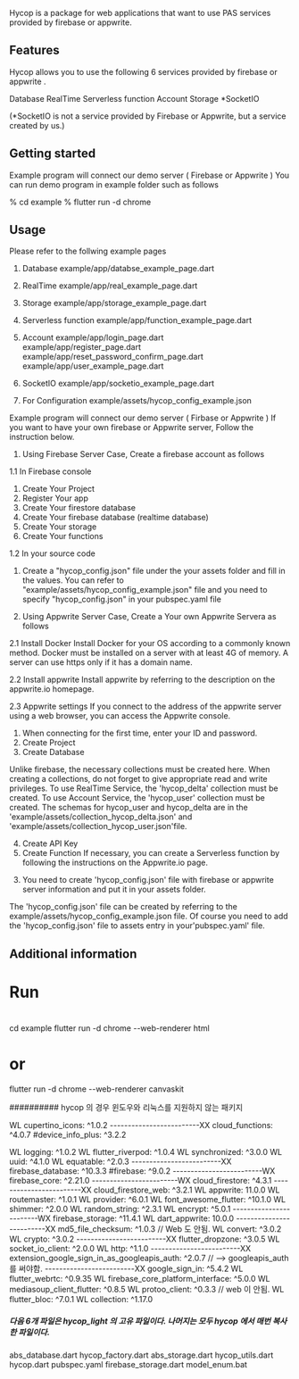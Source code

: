 <!-- 
This README describes the package. If you publish this package to pub.dev,
this README's contents appear on the landing page for your package.

For information about how to write a good package README, see the guide for
[writing package pages](https://dart.dev/guides/libraries/writing-package-pages). 

For general information about developing packages, see the Dart guide for
[creating packages](https://dart.dev/guides/libraries/create-library-packages)
and the Flutter guide for
[developing packages and plugins](https://flutter.dev/developing-packages). 
-->
Hycop is a package for web applications that want to use PAS services provided by firebase or appwrite.

## Features

Hycop allows you to use the following 6 services provided by firebase or appwrite .

Database 
RealTime
Serverless function
Account
Storage
*SocketIO

(*SocketIO is not a service provided by Firebase or Appwrite, but a service created by us.)


## Getting started

Example program will connect our demo server ( Firebase or Appwrite )
You can run demo program in example folder such as follows 

% cd example
% flutter run -d chrome

## Usage

Please refer to the follwing example pages

1. Database
example/app/databse_example_page.dart
2. RealTime
example/app/real_example_page.dart
3. Storage
example/app/storage_example_page.dart
4. Serverless function
example/app/function_example_page.dart
5. Account
example/app/login_page.dart  
example/app/register_page.dart  
example/app/reset_password_confirm_page.dart  
example/app/user_example_page.dart 
6. SocketIO
example/app/socketio_example_page.dart

7. For Configuration
example/assets/hycop_config_example.json

Example program will connect our demo server ( Firbase or Appwrite )
If you want to have your own firebase or Appwrite server,
Follow the instruction below.

1. Using Firebase Server Case, Create a firebase account as follows

1.1 In Firebase console 
1) Create Your Project
2) Register Your app
3) Create Your firestore database
4) Create Your firebase database (realtime database)
5) Create Your storage
6) Create Your functions

1.2 In your source code
1) Create a "hycop_config.json" file under the your assets folder and fill in the values.
You can refer to "example/assets/hycop_config_example.json" file
and you need to specify "hycop_config.json" in your pubspec.yaml file

2. Using Appwrite Server Case, Create a Your own Appwrite Servera as follows

2.1 Install Docker
Install Docker for your OS according to a commonly known method. 
Docker must be installed on a server with at least 4G of memory.
A server can use https only if it has a domain name.

2.2 Install appwrite
Install appwrite by referring to the description on the appwrite.io homepage.

2.3 Appwrite settings
If you connect to the address of the appwrite server using a web browser, you can access the Appwrite console.
1) When connecting for the first time, enter your ID and password.
2) Create Project
3) Create Database

Unlike firebase, the necessary collections must be created here.
When creating a collections, do not forget to give appropriate read and write privileges.
To use RealTime Service, the 'hycop_delta' collection must be created.
To use Account Service, the 'hycop_user' collection must be created.
The schemas for hycop_user and hycop_delta are in the 'example/assets/collection_hycop_delta.json' and 'example/assets/collection_hycop_user.json'file.

4) Create API Key
5) Create Function
If necessary, you can create a Serverless function by following the instructions on the Appwrite.io page.

3. You need to create 'hycop_config.json' file with firebase or appwrite server information and put it in your assets folder.

The 'hycop_config.json' file can be created by referring to the example/assets/hycop_config_example.json file.
Of course you need to add the 'hycop_config.json' file to assets entry in your'pubspec.yaml' file.

## Additional information

# ############################
# Run
# ############################
cd example
flutter run -d chrome --web-renderer html
# or
flutter run -d chrome --web-renderer canvaskit




########## hycop 의 경우  윈도우와 리눅스를 지원하지 않는 패키지

  WL cupertino_icons: ^1.0.2
  -------------------------XX cloud_functions: ^4.0.7
  #device_info_plus: ^3.2.2

  WL logging: ^1.0.2
  WL flutter_riverpod: ^1.0.4
  WL synchronized: ^3.0.0
  WL uuid: ^4.1.0
  WL equatable: ^2.0.3
  -------------------------XX firebase_database: ^10.3.3
  #firebase: ^9.0.2
  -------------------------WX firebase_core: ^2.21.0
  ------------------------WX cloud_firestore: ^4.3.1
  ------------------------XX cloud_firestore_web: ^3.2.1
  WL appwrite: 11.0.0
  WL routemaster: ^1.0.1
  WL provider: ^6.0.1
  WL font_awesome_flutter: ^10.1.0
  WL shimmer: ^2.0.0
  WL random_string: ^2.3.1
  WL encrypt: ^5.0.1
  ------------------------WX firebase_storage: ^11.4.1
  WL dart_appwrite: 10.0.0
   -------------------------XX md5_file_checksum: ^1.0.3   // Web 도 안됨.
  WL convert: ^3.0.2
  WL crypto: ^3.0.2
  -------------------------XX flutter_dropzone: ^3.0.5
  WL socket_io_client: ^2.0.0
  WL http: ^1.1.0
  -------------------------XX extension_google_sign_in_as_googleapis_auth: ^2.0.7  // --> googleapis_auth 를 써야함.
  -------------------------XX google_sign_in: ^5.4.2
  WL flutter_webrtc: ^0.9.35
  WL firebase_core_platform_interface: ^5.0.0
  WL mediasoup_client_flutter: ^0.8.5
  WL protoo_client: ^0.3.3   // web 이 안됨.
  WL flutter_bloc: ^7.0.1
  WL collection: ^1.17.0


##### 다음 6개 파일은 hycop_light 의 고유 파일이다. 나머지는 모두  hycop 에서 매번 복사한 파일이다.

  abs_database.dart
  hycop_factory.dart
  abs_storage.dart
  hycop_utils.dart
  hycop.dart
  pubspec.yaml
  firebase_storage.dart
  model_enum.bat
  